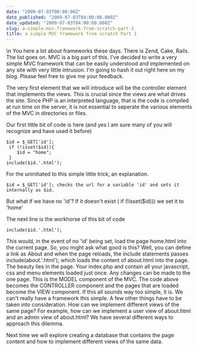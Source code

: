 ```yaml
---
date: "2009-07-03T00:00:00Z"
date_published: "2009-07-03T04:00:00.000Z"
date_updated: "2009-07-03T04:00:00.000Z"
slug: a-simple-mvc-framework-from-scratch-part-1
title: a simple MVC framework from scratch Part 1
---
```


\n    You here a lot about frameworks these days.  There is Zend, Cake, Rails.  The list goes on.  MVC is a big part of this.  I've decided to write a very simple MVC framework that can be easily understood and implemented on any site with very little intrusion.  I'm going to hash it out right here on my blog.  Please feel free to give me your feedback.

The very first element that we will introduce will be the controller element that implements the views.  This is crucial since the views are what drives the site.  Since PHP is an interpreted language, that is the code is compiled at run time on the server, it is not essential to seperate the various elements of the MVC in directories or files.

Our first little bit of code is here (and yes I am sure many of you will recognize and have used it before)

    $id = $_GET['id'];
     if (!isset($id)){
        $id = "home";
     }
    include($id.'.html');
    

For the uninitiated to this simple little trick, an explanation.

    $id = $_GET['id']; checks the url for a variable 'id' and sets it internally as $id.
    

But what if we have no 'id'?  If it doesn't exist (    if (!isset($id))) we set it to 'home'

The next line is the workhorse of this bit of code

    include($id.'.html');
    

This would, in the event of no 'id' being set, load the page home.html into the current page.  So, you might ask what good is this?  Well, you can define a link as     About and when the page reloads, the include statements passes     include(about.'.html'); which loads the content of about.html into the page.  The beauty lies in the page.  Your index.php and contain all your javascript, css and menu elements loaded just once.  Any changes can be made to the one page.  This is the MODEL component of the MVC.  The code above becomes the CONTROLLER component and the pages that are loaded become the VIEW component.  If this all sounds way too simple, it is.  We can't really have a framework this simple.  A few other things have to be taken into consideration.  How can we implement different views of the same page?  For example, how can we implement a user view of about.html and an admin view of about.html?  We have several different ways to approach this dilemma.

Next time we will explore creating a database that contains the page content and how to implement different views of the same data.
